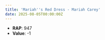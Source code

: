 ```yaml
---
title: 'Mariah''s Red Dress - Mariah Carey'
date: 2025-08-05T00:00:00Z
---
```

- **RAP**: 947
- **Value**: -1
